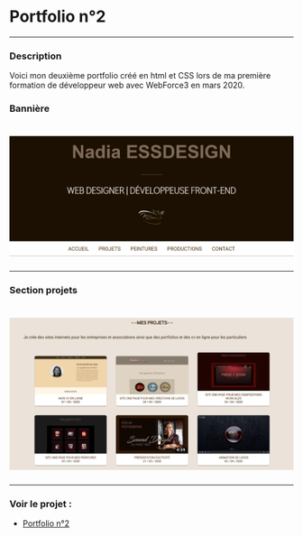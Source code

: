 # Portfolio n°2
---
### Description
<p>
  Voici mon deuxième portfolio créé en html et CSS lors de ma première formation de développeur web avec WebForce3 en mars 2020.
</p>

### Bannière 
# ![portfolio2](https://github.com/nadiaprojets/portfolio2/blob/master/portfolio-baner.png)
---

### Section projets
# ![portfolio2 section](https://github.com/nadiaprojets/portfolio2/blob/master/portfolio2-section.png)
---

### Voir le projet :

* [Portfolio n°2](https://nadiaprojets.github.io/portfolio2/) 
